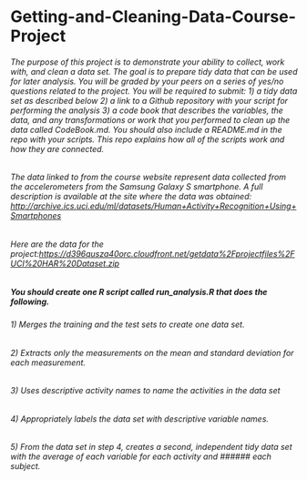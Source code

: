 # Getting-and-Cleaning-Data-Course-Project

###### The purpose of this project is to demonstrate your ability to collect, work with, and clean a data set. The goal is to prepare tidy data that can be used for later analysis. You will be graded by your peers on a series of yes/no questions related to the project. You will be required to submit: 1) a tidy data set as described below  2) a link to a Github repository with your script for performing the analysis  3) a code book that describes the variables, the data, and any transformations or work that you performed to clean up the data called CodeBook.md. You should also include a README.md in the repo with your scripts. This repo explains how all of the scripts work and how they are connected.

###### The data linked to from the course website represent data collected from the accelerometers from the Samsung Galaxy S smartphone. A full description is available at the site where the data was obtained: <http://archive.ics.uci.edu/ml/datasets/Human+Activity+Recognition+Using+Smartphones>

###### Here are the data for the project:<https://d396qusza40orc.cloudfront.net/getdata%2Fprojectfiles%2FUCI%20HAR%20Dataset.zip>

##### You should create one R script called run_analysis.R that does the following.
###### 1) Merges the training and the test sets to create one data set.
###### 2) Extracts only the measurements on the mean and standard deviation for each measurement.
###### 3) Uses descriptive activity names to name the activities in the data set
###### 4) Appropriately labels the data set with descriptive variable names.
###### 5) From the data set in step 4, creates a second, independent tidy data set with the average of each variable for each activity and ######  each subject.